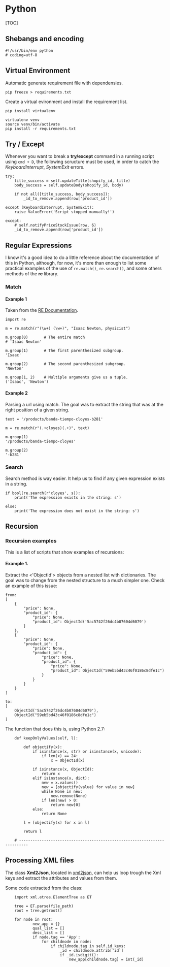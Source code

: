 # Python

[TOC]

## Shebangs and encoding

```
#!/usr/bin/env python
# coding=utf-8
```

## Virtual Environment

Automatic generate requirement file with dependensies.

```
pip freeze > requirements.txt
```

Create a virtual evironment and install the requirement list.

```
pip install virtualenv

virtualenv venv
source venv/bin/activate
pip install -r requirements.txt
```

## Try / Except

Whenever you want to break a **try/except** command in a running script using `cmd + D`, the following scructure must be used, in order to catch the *KeyboardInterrupt*, *SystemExit* errors.

```
try:
    title_success = self.updateTitle(shopify_id, title)
    body_success = self.updateBody(shopify_id, body)

    if not all([title_success, body_success]):
        _id_to_remove.append(row['product_id'])

except (KeyboardInterrupt, SystemExit):
    raise ValueError('Script stopped manually!')

except:
    # self.notifyPriceStockIssue(row, 6)
    _id_to_remove.append(row['product_id'])
```

## Regular Expressions

I know it's a good idea to do a little reference about the documentation of this in Python, although, for now, it's more than enough to list some practical examples of the use of `re.match()`, `re.search()`, and some others methods of the **re** library.

### Match

#### Example 1

Taken from the [RE Documentation](https://docs.python.org/2/library/re.html).

```
import re

m = re.match(r"(\w+) (\w+)", "Isaac Newton, physicist")

m.group(0)       # The entire match
# 'Isaac Newton'

m.group(1)       # The first parenthesized subgroup.
'Isaac'

m.group(2)       # The second parenthesized subgroup.
'Newton'

m.group(1, 2)    # Multiple arguments give us a tuple.
('Isaac', 'Newton')
```

#### Example 2

Parsing a url using match. The goal was to extract the string that was at the right position of a given string.

```
text = '/products/banda-tiempo-cloyes-b281'

m = re.match(r"(.+cloyes)(.+)", text)

m.group(1)
'/products/banda-tiempo-cloyes'

m.group(2)
'-b281'
```

### Search

Search method is way easier. It help us to find if any given expression exists in a string.

```
if bool(re.search(r'cloyes', s)):
    print('The expression exists in the string: s')

else:
    print('The expression does not exist in the string: s')
```

## Recursion

### Recursion examples

This is a list of scripts that show examples of recursions:

#### Example 1. 

Extract the <'ObjectId'> objects from a nested list with dictionaries. The goal was to change from the nested structure to a much simpler one. Check an example of this issue:

```
from:
[
    {
        "price": None,
        "product_id": {
            "price": None,
            "product_id": ObjectId('5ac5742f26dc4b07604d6079')
        }
    },
    {
        "price": None,
        "product_id": {
            "price": None,
            "product_id": {
                "price": None,
                "product_id": {
                    "price": None,
                    "product_id": ObjectId("59eb5bd43c46f0186c8dfe1c")
                }
            }
        }
    }
]

to:
[
    ObjectId('5ac5742f26dc4b07604d6079'),
    ObjectId("59eb5bd43c46f0186c8dfe1c")
]

```

The function that does this is, using Python 2.7:

```
    def keepOnlyValues(self, l):

        def objectify(x):
            if isinstance(x, str) or isinstance(x, unicode):
                if len(x) == 24:
                    x = ObjectId(x)

            if isinstance(x, ObjectId):
                return x
            elif isinstance(x, dict):
                new = x.values()
                new = [objectify(value) for value in new]
                while None in new:
                    new.remove(None)
                if len(new) > 0:
                    return new[0]
            else:
                return None

        l = [objectify(x) for x in l]

        return l

    # --------------------------------------------------------------------------
```

## Processing XML files

The class **Xml2Json**, located in [xml2json](https://github.com/josemariasosa/jomtools/blob/master/python/xml/xml2json.py), can help us loop trough the Xml keys and extract the attributes and values from them. 

Some code extracted from the class:

```
    import xml.etree.ElementTree as ET

    tree = ET.parse(file_path)
    root = tree.getroot()

    for node in root:
            new_app = {}
            qual_list = []
            desc_list = []
            if node.tag == 'App':
                for childnode in node:
                    if childnode.tag in self.id_keys:
                        _id = childnode.attrib['id']
                        if _id.isdigit():
                            new_app[childnode.tag] = int(_id)
```





